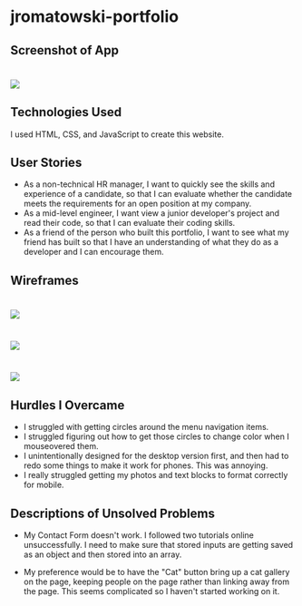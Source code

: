 # jromatowski-portfolio
<!-- 
A README.md file that includes the following sections:
 An embedded screenshot of the app
 List of the Technologies used
 Installation instructions
 Your User stories – who are your users, what do they want and why?
 Your Wireframes – sketches of major views / interfaces in your application
 Descriptions of any Unsolved problems or major hurdles you had to overcome -->

 ## Screenshot of App

# ![](/screenshot-of-app.png)

## Technologies Used

I used HTML, CSS, and JavaScript to create this website.

## User Stories

- As a non-technical HR manager, I want to quickly see the skills and experience of a candidate, so that I can evaluate whether the candidate meets the requirements for an open position at my company.
- As a mid-level engineer, I want view a junior developer's project and read their code, so that I can evaluate their coding skills.
- As a friend of the person who built this portfolio, I want to see what my friend has built so that I have an understanding of what they do as a developer and I can encourage them.

## Wireframes 

# ![](/wireframe1.jpeg)
# ![](/wireframe2.jpeg)
# ![](/wireframe3.jpeg)

## Hurdles I Overcame

- I struggled with getting circles around the menu navigation items.  
- I struggled figuring out how to get those circles to change color when I mouseovered them.
- I unintentionally designed for the desktop version first, and then had to redo some things to make it work for phones.  This was annoying.  
- I really struggled getting my photos and text blocks to format correctly for mobile.  

## Descriptions of Unsolved Problems 

- My Contact Form doesn't work.  I followed two tutorials online unsuccessfully.  I need to make sure that stored inputs are getting saved as an object and then stored into an array.  

- My preference would be to have the "Cat" button bring up a cat gallery on the page, keeping people on the page rather than linking away from the page.  This seems complicated so I haven't started working on it.


